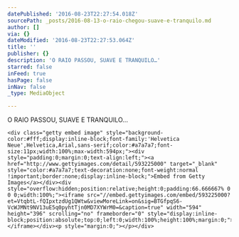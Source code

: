 ```yaml
---
datePublished: '2016-08-23T22:27:54.018Z'
sourcePath: _posts/2016-08-13-o-raio-chegou-suave-e-tranquilo.md
author: []
via: {}
dateModified: '2016-08-23T22:27:53.064Z'
title: ''
publisher: {}
description: 'O RAIO PASSOU, SUAVE E TRANQUILO…'
starred: false
inFeed: true
hasPage: false
inNav: false
_type: MediaObject

---
```

O RAIO PASSOU, SUAVE E TRANQUILO...

    <div class="getty embed image" style="background-color:#fff;display:inline-block;font-family:'Helvetica Neue',Helvetica,Arial,sans-serif;color:#a7a7a7;font-size:11px;width:100%;max-width:594px;"><div style="padding:0;margin:0;text-align:left;"><a href="http://www.gettyimages.com/detail/593225000" target="_blank" style="color:#a7a7a7;text-decoration:none;font-weight:normal !important;border:none;display:inline-block;">Embed from Getty Images</a></div><div style="overflow:hidden;position:relative;height:0;padding:66.666667% 0 0 0;width:100%;"><iframe src="//embed.gettyimages.com/embed/593225000?et=VtqbtL-fQIpxtzdUg1QWtw&viewMoreLink=on&sig=BTGfpqS6-VcWJMNt9NV13uE5q0pyhtTjn0MD7XYWrM0=&caption=true" width="594" height="396" scrolling="no" frameborder="0" style="display:inline-block;position:absolute;top:0;left:0;width:100%;height:100%;margin:0;"></iframe></div><p style="margin:0;"></p></div>